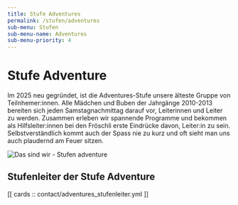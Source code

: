 ```yaml
---
title: Stufe Adventures
permalink: /stufen/adventures
sub-menu: Stufen
sub-menu-name: Adventures
sub-menu-priority: 4
---
```


# Stufe Adventure

Im 2025 neu gegründet, ist die Adventures-Stufe unsere älteste Gruppe von Teilnhemer:innen.
Alle Mädchen und Buben der Jahrgänge 2010-2013 bereiten sich jeden Samstagnachmittag darauf vor, 
Leiterinnen und Leiter zu werden. Zusammen erleben wir spannende Programme und bekommen als Hilfsleiter:innen bei den 
Fröschli erste Eindrücke davon, Leiter:in zu sein. Selbstverständlich kommt auch der Spass nie zu kurz und oft sieht man 
uns auch plaudernd am Feuer sitzen.

![Das sind wir - Stufen adventure](/assets/stufen_pictures/stufe_adventure.jpg)

## Stufenleiter der Stufe Adventure

[[ cards :: contact/adventures_stufenleiter.yml ]]


